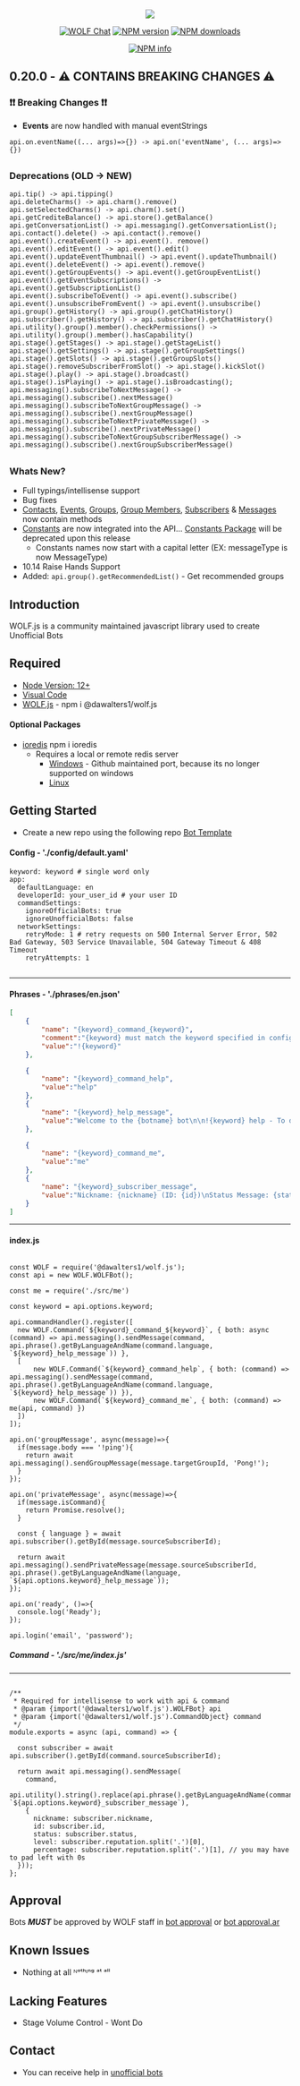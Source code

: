 <div align="center">
  <br />
  <p>
    <img src = https://i.imgur.com/Rrylen8.png/>
  <p>
    <a href="https://wolf.live/unofficial+bots"><img src="https://img.shields.io/badge/WOLF-Chat-blue" alt="WOLF Chat" /></a>
   <a href="https://www.npmjs.com/package/wolf.js"><img src="https://img.shields.io/npm/v/wolf.js.svg?maxAge=3600" alt="NPM version" /></a>
    <a href="https://www.npmjs.com/packagewolf.js"><img src="https://img.shields.io/npm/dt/wolf.js.svg?maxAge=3600" alt="NPM downloads" /></a>
 
  </p>
  <p>
    <a href="https://nodei.co/npm/wolf.js/"><img src="https://nodei.co/npm/wolf.js.png?downloads=true&stars=true" alt="NPM info" /></a>
  </p>
</div>


##  0.20.0 - ⚠️ CONTAINS BREAKING CHANGES ⚠️
 ###  ❗❗ Breaking Changes ❗❗
- **Events** are now handled with manual eventStrings
```JS 
api.on.eventName((... args)=>{}) -> api.on('eventName', (... args)=>{})
```

##

### Deprecations (**OLD** -> **NEW**)
 ```JS
api.tip() -> api.tipping()
api.deleteCharms() -> api.charm().remove()
api.setSelectedCharms() -> api.charm().set()
api.getCrediteBalance() -> api.store().getBalance()
api.getConversationList() -> api.messaging().getConversationList();
api.contact().delete() -> api.contact().remove()
api.event().createEvent() -> api.event(). remove()
api.event().editEvent() -> api.event().edit()
api.event().updateEventThumbnail() -> api.event().updateThumbnail()
api.event().deleteEvent() -> api.event().remove()
api.event().getGroupEvents() -> api.event().getGroupEventList()
api.event().getEventSubscriptions() -> api.event().getSubscriptionList()
api.event().subscribeToEvent() -> api.event().subscribe()
api.event().unsubscribeFromEvent() -> api.event().unsubscribe()
api.group().getHistory() -> api.group().getChatHistory()
api.subscriber().getHistory() -> api.subscriber().getChatHistory()
api.utility().group().member().checkPermissions() -> api.utility().group().member().hasCapability()
api.stage().getStages() -> api.stage().getStageList()
api.stage().getSettings() -> api.stage().getGroupSettings()
api.stage().getSlots() -> api.stage().getGroupSlots()
api.stage().removeSubscriberFromSlot() -> api.stage().kickSlot()
api.stage().play() -> api.stage().broadcast()
api.stage().isPlaying() -> api.stage().isBroadcasting();
api.messaging().subscribeToNextMessage() -> api.messaging().subscribe().nextMessage()
api.messaging().subscribeToNextGroupMessage() -> api.messaging().subscribe().nextGroupMessage()
api.messaging().subscribeToNextPrivateMessage() -> api.messaging().subscribe().nextPrivateMessage()
api.messaging().subscribeToNextGroupSubscriberMessage() -> api.messaging().subscribe().nextGroupSubscriberMessage()
```
##

### Whats New?
- Full typings/intellisense support
- Bug fixes
- [Contacts](https://github.com/dawalters1/wolf.js/tree/main/src/models/ContactObject.js), [Events](https://github.com/dawalters1/wolf.js/tree/main/src/models/GroupEventObject.js), [Groups](https://github.com/dawalters1/wolf.js/tree/main/src/models/GroupObject.js), [Group Members](https://github.com/dawalters1/wolf.js/tree/main/src/models/GroupSubscriberObject.js), [Subscribers](https://github.com/dawalters1/wolf.js/tree/main/src/models/SubscriberObject.js) & [Messages](https://github.com/dawalters1/wolf.js/tree/main/src/models/MessageObject.js) now contain methods
- [Constants](https://www.npmjs.com/package/@dawalters1/constants) are now integrated into the API... [Constants Package](https://www.npmjs.com/package/@dawalters1/constants) will be deprecated upon this release
  - Constants names now start with a capital letter (EX: messageType is now MessageType) 
- 10.14 Raise Hands Support 
- Added: ```api.group().getRecommendedList()``` - Get recommended groups

## Introduction

WOLF.js is a community maintained javascript library used to create Unofficial Bots

## Required

- [Node Version: 12+](https://nodejs.org/en/download/)
- [Visual Code](https://code.visualstudio.com/download)
- [WOLF.js](https://www.npmjs.com/package/@dawalters1/wolf.js) - npm i @dawalters1/wolf.js

#### Optional Packages

- [ioredis](https://www.npmjs.com/package/ioredis) npm i ioredis
  - Requires a local or remote redis server
    - [Windows](https://github.com/tporadowski/redis/releases/tag/v5.0.10) - Github maintained port, because its no longer supported on windows
    - [Linux](https://redis.io/download)

## Getting Started 

- Create a new repo using the following repo [Bot Template](https://github.com/dawalters1/Bot-Template)

#### Config - './config/default.yaml'

```YML
keyword: keyword # single word only
app:
  defaultLanguage: en
  developerId: your_user_id # your user ID
  commandSettings:
    ignoreOfficialBots: true
    ignoreUnofficialBots: false
  networkSettings:
    retryMode: 1 # retry requests on 500 Internal Server Error, 502 Bad Gateway, 503 Service Unavailable, 504 Gateway Timeout & 408 Timeout
    retryAttempts: 1
    
```
---
#### Phrases - './phrases/en.json'
```JSON
[
    {
        "name": "{keyword}_command_{keyword}",
        "comment":"{keyword} must match the keyword specified in config yaml",
        "value":"!{keyword}"
    },

    {
        "name": "{keyword}_command_help",
        "value":"help"
    },
    {
        "name": "{keyword}_help_message",
        "value":"Welcome to the {botname} bot\n\n!{keyword} help - To display this message\n!{keyword} me - Display basic information about your profile"
    },

    {
        "name": "{keyword}_command_me",
        "value":"me"
    },
    {
        "name": "{keyword}_subscriber_message",
        "value":"Nickname: {nickname} (ID: {id})\nStatus Message: {status}\nLevel: {level} ({percentage}% completed)"
    }
]
```
---
#### index.js
```JS

const WOLF = require('@dawalters1/wolf.js');
const api = new WOLF.WOLFBot();

const me = require('./src/me')

const keyword = api.options.keyword;

api.commandHandler().register([
  new WOLF.Command(`${keyword}_command_${keyword}`, { both: async (command) => api.messaging().sendMessage(command, api.phrase().getByLanguageAndName(command.language, `${keyword}_help_message`)) },
  [
      new WOLF.Command(`${keyword}_command_help`, { both: (command) => api.messaging().sendMessage(command, api.phrase().getByLanguageAndName(command.language, `${keyword}_help_message`)) }),
      new WOLF.Command(`${keyword}_command_me`, { both: (command) => me(api, command) })
  ])
]);

api.on('groupMessage', async(message)=>{
  if(message.body === '!ping'){
    return await api.messaging().sendGroupMessage(message.targetGroupId, 'Pong!');
  }
});

api.on('privateMessage', async(message)=>{
  if(message.isCommand){
    return Promise.resolve();
  }

  const { language } = await api.subscriber().getById(message.sourceSubscriberId);

  return await api.messaging().sendPrivateMessage(message.sourceSubscriberId, api.phrase().getByLanguageAndName(language, `${api.options.keyword}_help_message`));
});

api.on('ready', ()=>{
  console.log('Ready');
});

api.login('email', 'password');

```
##### Command - './src/me/index.js'
---
```JS

/**
 * Required for intellisense to work with api & command
 * @param {import('@dawalters1/wolf.js').WOLFBot} api
 * @param {import('@dawalters1/wolf.js').CommandObject} command
 */
module.exports = async (api, command) => {

  const subscriber = await api.subscriber().getById(command.sourceSubscriberId);

  return await api.messaging().sendMessage(
    command,
    api.utility().string().replace(api.phrase().getByLanguageAndName(command.language, `${api.options.keyword}_subscriber_message`), 
    {
      nickname: subscriber.nickname,
      id: subscriber.id,
      status: subscriber.status,
      level: subscriber.reputation.split('.')[0],
      percentage: subscriber.reputation.split('.')[1], // you may have to pad left with 0s
  }));
};

```

## Approval

Bots _**MUST**_ be approved by WOLF staff in [bot approval](http://wolflive.com/bot+approval?r=80280172) or [bot approval.ar](http://wolflive.com/bot+approval.ar?r=80280172)

## Known Issues

- Nothing at all ᴺᵒᵗʰᶦⁿᵍ ᵃᵗ ᵃˡˡ

## Lacking Features

- Stage Volume Control - Wont Do

## Contact

- You can receive help in [unofficial bots](https://wolf.live/unofficial+bots)
